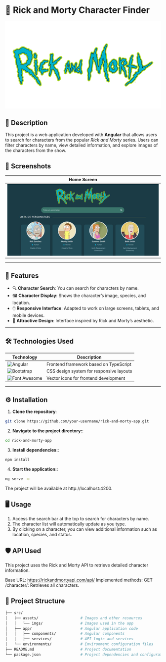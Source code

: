 # 🧪 Rick and Morty Character Finder

![Project Banner](public/assets/imgs/rick.png)

## 🚀 Description

This project is a web application developed with **Angular** that allows users to search for characters from the popular *Rick and Morty* series. Users can filter characters by name, view detailed information, and explore images of the characters from the show.

## 📸 Screenshots

| Home Screen                                         |
| --------------------------------------------------- |
| ![Home Screenshot](public/assets/imgs/screenshot.png)      |

---

## 🎨 Features

- 🔍 **Character Search**: You can search for characters by name.
- 🖼️ **Character Display**: Shows the character’s image, species, and location.
- 🖱️ **Responsive Interface**: Adapted to work on large screens, tablets, and mobile devices.
- 🌈 **Attractive Design**: Interface inspired by Rick and Morty’s aesthetic.

---

## 🛠️ Technologies Used

| Technology | Description                                  |
| ---------- | -------------------------------------------- |
| ![Angular](https://img.shields.io/badge/-Angular-DD0031?logo=angular&logoColor=white&style=for-the-badge) | Frontend framework based on TypeScript |
| ![Bootstrap](https://img.shields.io/badge/-Bootstrap-7952B3?logo=bootstrap&logoColor=white&style=for-the-badge) | CSS design system for responsive layouts |
| ![Font Awesome](https://img.shields.io/badge/-Font%20Awesome-339AF0?logo=font-awesome&logoColor=white&style=for-the-badge) | Vector icons for frontend development |

---

## ⚙️ Installation

1. **Clone the repository**:

  ```bash
  git clone https://github.com/your-username/rick-and-morty-app.git
  ```

2. **Navigate to the project directory:**:

  ```bash
  cd rick-and-morty-app
  ```

3. **Install dependencies:**:

  ```bash
  npm install
  ```

4. **Start the application:**:

  ```bash
  ng serve -o
  ```
The project will be available at http://localhost:4200.

## 🖥️ Usage

1. Access the search bar at the top to search for characters by name.
2. The character list will automatically update as you type.
3. By clicking on a character, you can view additional information such as location, species, and status.

## 🛡️ API Used

This project uses the Rick and Morty API to retrieve detailed character information.

Base URL: https://rickandmortyapi.com/api/
Implemented methods:
GET /character/: Retrieves all characters.

## 📂 Project Structure

  ```bash
├── src/
│   ├── assets/                   # Images and other resources
│   │   └── imgs/                 # Images used in the app
│   ├── app/                      # Angular application code
│   │   ├── components/           # Angular components
│   │   ├── services/             # API logic and services
│   └── environments/             # Environment configuration files
├── README.md                     # Project documentation
└── package.json                  # Project dependencies and configuration
  ```
